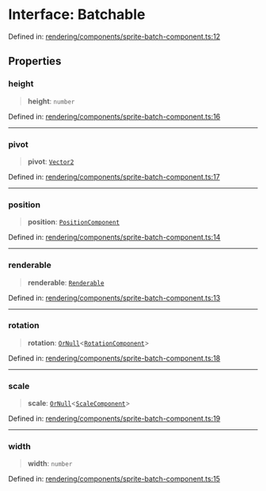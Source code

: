 # Interface: Batchable

Defined in: [rendering/components/sprite-batch-component.ts:12](https://github.com/Forge-Game-Engine/Forge/blob/6eae4e51dbdc502818b1c2f3a3ffce9e4a1fd125/src/rendering/components/sprite-batch-component.ts#L12)

## Properties

### height

> **height**: `number`

Defined in: [rendering/components/sprite-batch-component.ts:16](https://github.com/Forge-Game-Engine/Forge/blob/6eae4e51dbdc502818b1c2f3a3ffce9e4a1fd125/src/rendering/components/sprite-batch-component.ts#L16)

***

### pivot

> **pivot**: [`Vector2`](../classes/Vector2.md)

Defined in: [rendering/components/sprite-batch-component.ts:17](https://github.com/Forge-Game-Engine/Forge/blob/6eae4e51dbdc502818b1c2f3a3ffce9e4a1fd125/src/rendering/components/sprite-batch-component.ts#L17)

***

### position

> **position**: [`PositionComponent`](../classes/PositionComponent.md)

Defined in: [rendering/components/sprite-batch-component.ts:14](https://github.com/Forge-Game-Engine/Forge/blob/6eae4e51dbdc502818b1c2f3a3ffce9e4a1fd125/src/rendering/components/sprite-batch-component.ts#L14)

***

### renderable

> **renderable**: [`Renderable`](../classes/Renderable.md)

Defined in: [rendering/components/sprite-batch-component.ts:13](https://github.com/Forge-Game-Engine/Forge/blob/6eae4e51dbdc502818b1c2f3a3ffce9e4a1fd125/src/rendering/components/sprite-batch-component.ts#L13)

***

### rotation

> **rotation**: [`OrNull`](../type-aliases/OrNull.md)\<[`RotationComponent`](../classes/RotationComponent.md)\>

Defined in: [rendering/components/sprite-batch-component.ts:18](https://github.com/Forge-Game-Engine/Forge/blob/6eae4e51dbdc502818b1c2f3a3ffce9e4a1fd125/src/rendering/components/sprite-batch-component.ts#L18)

***

### scale

> **scale**: [`OrNull`](../type-aliases/OrNull.md)\<[`ScaleComponent`](../classes/ScaleComponent.md)\>

Defined in: [rendering/components/sprite-batch-component.ts:19](https://github.com/Forge-Game-Engine/Forge/blob/6eae4e51dbdc502818b1c2f3a3ffce9e4a1fd125/src/rendering/components/sprite-batch-component.ts#L19)

***

### width

> **width**: `number`

Defined in: [rendering/components/sprite-batch-component.ts:15](https://github.com/Forge-Game-Engine/Forge/blob/6eae4e51dbdc502818b1c2f3a3ffce9e4a1fd125/src/rendering/components/sprite-batch-component.ts#L15)
